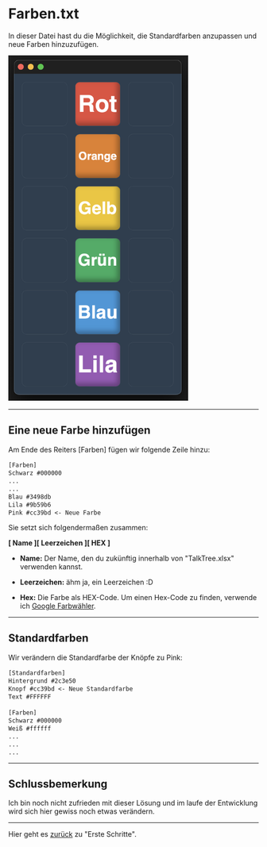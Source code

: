# Farben.txt

In dieser Datei hast du die Möglichkeit, die Standardfarben anzupassen und neue Farben hinzuzufügen.

   <img src="./preview_colors.png" alt="preview_colors" width="362" height="696">

---

## Eine neue Farbe hinzufügen

Am Ende des Reiters [Farben] fügen wir folgende Zeile hinzu:

```
[Farben]
Schwarz #000000
...
...
Blau #3498db
Lila #9b59b6
Pink #cc39bd <- Neue Farbe
```

Sie setzt sich folgendermaßen zusammen:

**[ Name ][ Leerzeichen ][ HEX ]**

- **Name:**
  Der Name, den du zukünftig innerhalb von "TalkTree.xlsx" verwenden kannst.

- **Leerzeichen:**
  ähm ja, ein Leerzeichen :D

- **Hex:**
  Die Farbe als HEX-Code. Um einen Hex-Code zu finden, verwende ich [Google Farbwähler](https://g.co/kgs/QjsPT6Y).

---

## Standardfarben

Wir verändern die Standardfarbe der Knöpfe zu Pink:

```
[Standardfarben]
Hintergrund #2c3e50
Knopf #cc39bd <- Neue Standardfarbe
Text #FFFFFF

[Farben]
Schwarz #000000
Weiß #ffffff
...
...
...
```

---

## Schlussbemerkung

Ich bin noch nicht zufrieden mit dieser Lösung und im laufe der Entwicklung wird sich hier gewiss noch etwas verändern.

---

Hier geht es [zurück](https://github.com/c-smo/TalkTree-Edit/blob/main/TalkTree_Edit/Anleitungen/Erste_Schritte.md#farbe) zu "Erste Schritte".
